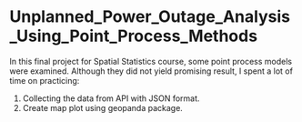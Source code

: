 # Unplanned_Power_Outage_Analysis_Using_Point_Process_Methods
In this final project for Spatial Statistics course, some point process models were examined.
Although they did not yield promising result, I spent a lot of time on practicing:
1. Collecting the data from API with JSON format.
2. Create map plot using geopanda package.
